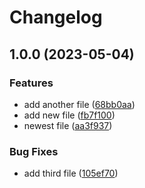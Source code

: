 # Changelog

## 1.0.0 (2023-05-04)


### Features

* add another file ([68bb0aa](https://github.com/msamec/release-please/commit/68bb0aa9f1fa71404845c7fed63424cfafab1214))
* add new file ([fb7f100](https://github.com/msamec/release-please/commit/fb7f100597ad4d1426437d91e3d6c91af1199e53))
* newest file ([aa3f937](https://github.com/msamec/release-please/commit/aa3f93723f2888228535586d8b66f8ef7d3d09df))


### Bug Fixes

* add third file ([105ef70](https://github.com/msamec/release-please/commit/105ef70a74ffb701b62a1745f2a72a9b5ec66ca1))

